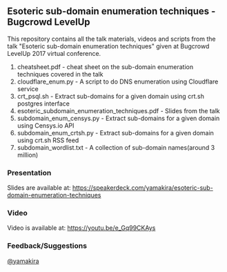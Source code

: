 ## Esoteric sub-domain enumeration techniques - Bugcrowd LevelUp

This repository contains all the talk materials, videos and scripts from the talk "Esoteric sub-domain enumeration techniques" given at Bugcrowd LevelUp 2017 virtual conference.

1. cheatsheet.pdf - cheat sheet on the sub-domain enumeration techniques covered in the talk
2. cloudflare_enum.py - A script to do DNS enumeration using Cloudflare service
3. crt_psql.sh - Extract sub-domains for a given domain using crt.sh postgres interface
4. esoteric_subdomain_enumeration_techniques.pdf - Slides from the talk
5. subdomain_enum_censys.py - Extract sub-domains for a given domain using Censys.io API
6. subdomain_enum_crtsh.py - Extract sub-domains for a given domain using crt.sh RSS feed
7. subdomain_wordlist.txt - A collection of sub-domain names(around 3 million)


### Presentation

Slides are available at: https://speakerdeck.com/yamakira/esoteric-sub-domain-enumeration-techniques

### Video

Video is available at: https://youtu.be/e_Gq99CKAys

### Feedback/Suggestions

[@yamakira](https://twitter.com/yamakira_)
